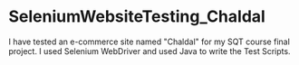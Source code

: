 # SeleniumWebsiteTesting_Chaldal
I have tested an e-commerce site named "Chaldal" for my SQT course final project. I used Selenium WebDriver and used Java to write the Test Scripts.
